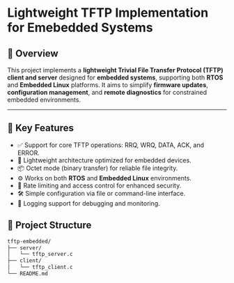 # Lightweight TFTP Implementation for Emebedded Systems
##
## 📘 Overview

This project implements a **lightweight Trivial File Transfer Protocol (TFTP) client and server** designed for **embedded systems**, supporting both **RTOS** and **Embedded Linux** platforms. It aims to simplify **firmware updates**, **configuration management**, and **remote diagnostics** for constrained embedded environments.

---

## 🚀 Key Features

- ✅ Support for core TFTP operations: RRQ, WRQ, DATA, ACK, and ERROR.
- 🧠 Lightweight architecture optimized for embedded devices.
- 📦 Octet mode (binary transfer) for reliable file integrity.
- ⚙️ Works on both **RTOS** and **Embedded Linux** environments.
- 🔐 Rate limiting and access control for enhanced security.
- 🛠️ Simple configuration via file or command-line interface.
- 📄 Logging support for debugging and monitoring.

## 📂 Project Structure

```bash
tftp-embedded/
├── server/
│   └── tftp_server.c
├── client/
│   └── tftp_client.c
└── README.md
